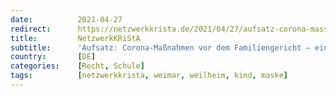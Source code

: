 ```yaml
---
date:          2021-04-27
redirect:      https://netzwerkkrista.de/2021/04/27/aufsatz-corona-massnahmen-vor-dem-familiengericht-eine-ungewoehnliche-entwicklung/
title:         NetzwerkKRiStA
subtitle:      'Aufsatz: Corona-Maßnahmen vor dem Familiengericht – eine ungewöhnliche Entwicklung'
country:       [DE]
categories:    [Recht, Schule]
tags:          [netzwerkkrista, weimar, weilheim, kind, maske]
---
```

